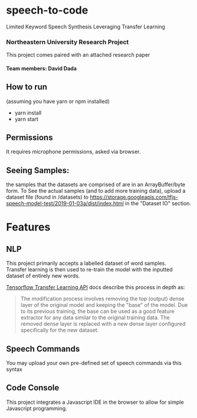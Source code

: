 # speech-to-code
Limited Keyword Speech Synthesis Leveraging Transfer Learning  

### Northeastern University Research Project
This project comes paired with an attached research paper
 
#### Team members: David Dada

## How to run
(assuming you have yarn or npm installed)  
* yarn install  
* yarn start

## Permissions
It requires microphone permissions, asked via browser.

## Seeing Samples:
the samples that the datasets are comprised of are in an ArrayBuffer/byte form.
To See the actual samples (and to add more training data), upload a dataset file (found in /datasets) to https://storage.googleapis.com/tfjs-speech-model-test/2019-01-03a/dist/index.html in the "Dataset IO" section.

# Features

## NLP
This project primarily accepts a labelled dataset of word samples.  
Transfer learning is then used to re-train the model with the inputted dataset of entirely new words.

[Tensorflow Transfer Learning API](https://github.com/tensorflow/tfjs-models/tree/master/speech-commands#transfer-learning) docs describe this process in depth as:
> The modification process involves removing the top (output) dense layer of the original model and keeping the "base" 
> of the model. Due to its previous training, the base can be used as a good feature extractor for any data similar to 
> the original training data. The removed dense layer is replaced with a new dense layer configured specifically for 
> the new dataset.

## Speech Commands
You may upload your own pre-defined set of speech commands via this syntax


## Code Console
This project integrates a Javascript IDE in the browser to allow for simple Javascript programming.  
